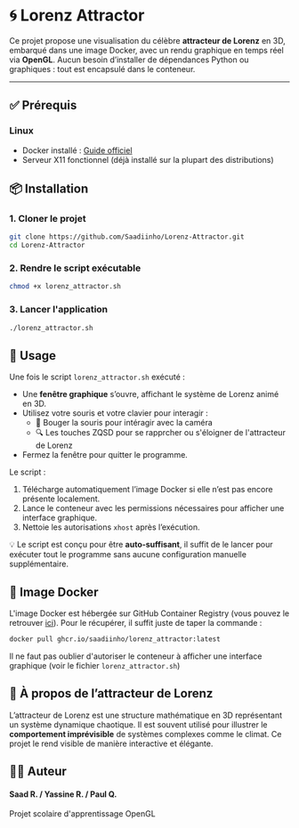# 🌀 Lorenz Attractor 

Ce projet propose une visualisation du célèbre **attracteur de Lorenz** en 3D, embarqué dans une image Docker, avec un rendu graphique en temps réel via **OpenGL**. Aucun besoin d’installer de dépendances Python ou graphiques : tout est encapsulé dans le conteneur.

---

## ✅ Prérequis

### Linux

- Docker installé : [Guide officiel](https://docs.docker.com/engine/install/)
- Serveur X11 fonctionnel (déjà installé sur la plupart des distributions)

## 📦 Installation

### 1. Cloner le projet

```bash
git clone https://github.com/Saadiinho/Lorenz-Attractor.git
cd Lorenz-Attractor
```

### 2. Rendre le script exécutable

```bash
chmod +x lorenz_attractor.sh
```

### 3. Lancer l'application

```bash
./lorenz_attractor.sh
```

## 🔧 Usage

Une fois le script `lorenz_attractor.sh` exécuté :

- Une **fenêtre graphique** s’ouvre, affichant le système de Lorenz animé en 3D.
- Utilisez votre souris et votre clavier pour interagir :
  - 🎥 Bouger la souris pour intéragir avec la caméra
  - 🔍 Les touches ZQSD pour se rapprcher ou s'éloigner de l'attracteur de Lorenz 
- Fermez la fenêtre pour quitter le programme.

Le script :
1. Télécharge automatiquement l’image Docker si elle n’est pas encore présente localement.
2. Lance le conteneur avec les permissions nécessaires pour afficher une interface graphique.
3. Nettoie les autorisations `xhost` après l’exécution.

💡 Le script est conçu pour être **auto-suffisant**, il suffit de le lancer pour exécuter tout le programme sans aucune configuration manuelle supplémentaire.


## 🐳 Image Docker

L'image Docker est hébergée sur GitHub Container Registry (vous pouvez le retrouver [ici](https://github.com/users/Saadiinho/packages/container/package/lorenz_attractor)). Pour le récupérer, il suffit juste de taper la commande : 
```bash
docker pull ghcr.io/saadiinho/lorenz_attractor:latest
```
Il ne faut pas oublier d'autoriser le conteneur à afficher une interface graphique (voir le fichier ``lorenz_attractor.sh``) 


## 📖 À propos de l’attracteur de Lorenz

L’attracteur de Lorenz est une structure mathématique en 3D représentant un système dynamique chaotique. Il est souvent utilisé pour illustrer le **comportement imprévisible** de 
systèmes complexes comme le climat. 
Ce projet le rend visible de manière interactive et élégante.

## 👨‍💻 Auteur

#### Saad R. / Yassine R. / Paul Q.
Projet scolaire d'apprentissage OpenGL

